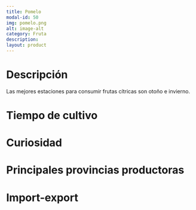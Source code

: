 ```yaml
---
title: Pomelo
modal-id: 50
img: pomelo.png
alt: image-alt
category: Fruta
description:
layout: product
---
```


# Descripción
Las mejores estaciones para consumir frutas cítricas son otoño e invierno.

# Tiempo de cultivo

# Curiosidad

# Principales provincias productoras
<div class="chart"></div>

# Import-export
<svg class="import-export" width="600" height="350"></svg>
